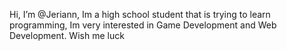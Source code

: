 Hi, I’m @Jeriann,
Im a high school student that is trying to learn programming,
Im very interested in Game Development and Web Development. Wish me luck
